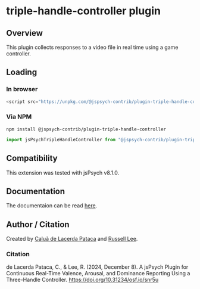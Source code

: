 # triple-handle-controller plugin


## Overview

This plugin collects responses to a video file in real time using a game controller.

## Loading

### In browser

```js
<script src="https://unpkg.com/@jspsych-contrib/plugin-triple-handle-controller@1.0.0">
```

### Via NPM

```
npm install @jspsych-contrib/plugin-triple-handle-controller
```

```js
import jsPsychTripleHandleController from "@jspsych-contrib/plugin-triple-handle-controller";
```

## Compatibility

This extension was tested with jsPsych v8.1.0.

## Documentation

The documentaion can be read [here](/docs/index.md).

## Author / Citation

Created by [Caluã de Lacerda Pataca](https://www.caluapataca.com) and [Russell Lee](https://github.com/rl2939).

### Citation
de Lacerda Pataca, C., & Lee, R. (2024, December 8). A jsPsych Plugin for Continuous Real-Time Valence, Arousal, and Dominance Reporting Using a Three-Handle Controller. https://doi.org/10.31234/osf.io/snr5u
